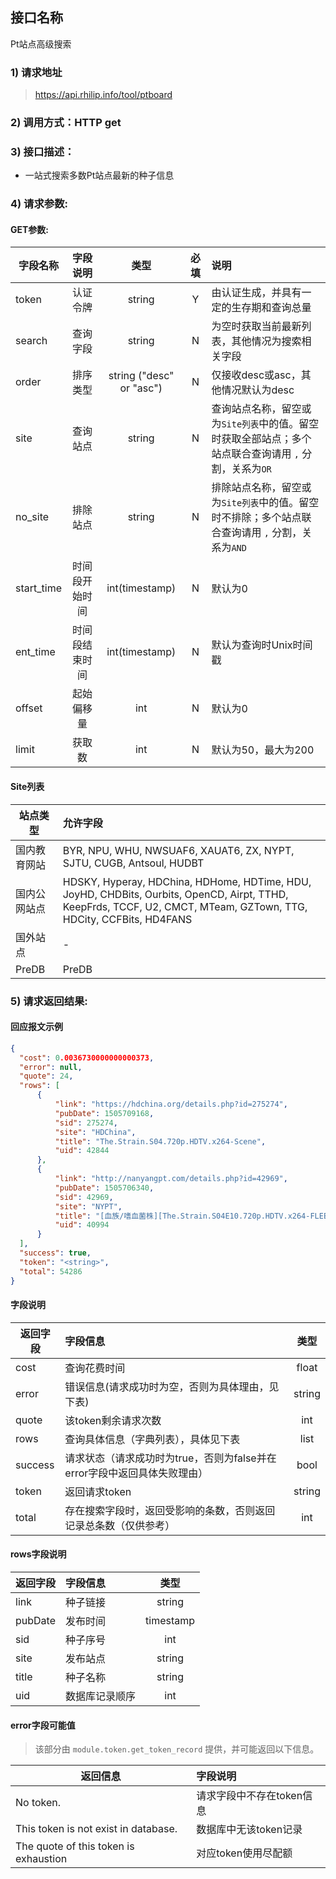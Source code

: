 
## 接口名称

Pt站点高级搜索

### 1) 请求地址

> https://api.rhilip.info/tool/ptboard

### 2) 调用方式：HTTP get

### 3) 接口描述：

* 一站式搜索多数Pt站点最新的种子信息

### 4) 请求参数:

#### GET参数:
|字段名称       |字段说明         |类型            |必填            |说明     |
| -------------|:--------------:|:--------------:|:--------------:|:------|
| token | 认证令牌 | string | Y | 由认证生成，并具有一定的生存期和查询总量 |
| search | 查询字段 | string | N | 为空时获取当前最新列表，其他情况为搜索相关字段 |
| order | 排序类型 | string ("desc" or "asc") | N | 仅接收desc或asc，其他情况默认为desc |
| site | 查询站点 | string | N | 查询站点名称，留空或为`Site列表`中的值。留空时获取全部站点；多个站点联合查询请用 `,` 分割，关系为`OR` |
| no_site | 排除站点 | string | N | 排除站点名称，留空或为`Site列表`中的值。留空时不排除；多个站点联合查询请用 `,` 分割，关系为`AND` |
| start_time | 时间段开始时间 | int(timestamp) | N | 默认为0 |
| ent_time | 时间段结束时间 | int(timestamp) | N | 默认为查询时Unix时间戳 |
| offset | 起始偏移量 | int | N | 默认为0 |
| limit | 获取数 | int | N | 默认为50，最大为200 |

#### Site列表
| 站点类型 | 允许字段 |
|-------------|:--------------|
| 国内教育网站 | BYR, NPU, WHU, NWSUAF6, XAUAT6, ZX, NYPT, SJTU, CUGB, Antsoul, HUDBT|
| 国内公网站点| HDSKY, Hyperay, HDChina, HDHome, HDTime, HDU, JoyHD, CHDBits, Ourbits, OpenCD, Airpt, TTHD, KeepFrds, TCCF, U2, CMCT, MTeam, GZTown, TTG, HDCity, CCFBits, HD4FANS|
| 国外站点| - |
| PreDB| PreDB |

### 5) 请求返回结果:

#### 回应报文示例

```json
{
  "cost": 0.0036730000000000373,
  "error": null,  
  "quote": 24,            
  "rows": [              
      {
          "link": "https://hdchina.org/details.php?id=275274",
          "pubDate": 1505709168,                          
          "sid": 275274,                              
          "site": "HDChina",                                
          "title": "The.Strain.S04.720p.HDTV.x264-Scene",   
          "uid": 42844                                     
      },
      {
          "link": "http://nanyangpt.com/details.php?id=42969",
          "pubDate": 1505706340,
          "sid": 42969,
          "site": "NYPT",
          "title": "[血族/嗜血菌株][The.Strain.S04E10.720p.HDTV.x264-FLEET][S04E10]",
          "uid": 40994
      }
  ], 
  "success": true,   
  "token": "<string>",  
  "total": 54286    
}
```

#### 字段说明
| 返回字段 | 字段信息 |    类型    |
|-------------|:--------------|:--------------:|
| cost | 查询花费时间 | float |
| error | 错误信息(请求成功时为空，否则为具体理由，见下表) | string |
| quote | 该token剩余请求次数 | int |
| rows | 查询具体信息（字典列表），具体见下表 | list |
| success | 请求状态（请求成功时为true，否则为false并在error字段中返回具体失败理由） | bool |
| token | 返回请求token | string |
| total | 存在搜索字段时，返回受影响的条数，否则返回记录总条数（仅供参考） | int |

#### rows字段说明
| 返回字段 | 字段信息 |   类型    |
|-------------|:--------------|:--------------:|
| link | 种子链接 | string |
| pubDate | 发布时间 | timestamp |
| sid | 种子序号 | int |
| site | 发布站点 | string |
| title | 种子名称 | string |
| uid | 数据库记录顺序 | int |

#### error字段可能值

 > 该部分由 `module.token.get_token_record` 提供，并可能返回以下信息。
 
| 返回信息 | 字段说明 |
|-------------|:--------------|
| No token. | 请求字段中不存在token信息 |
| This token is not exist in database. | 数据库中无该token记录 |
| The quote of this token is exhaustion | 对应token使用尽配额 |
